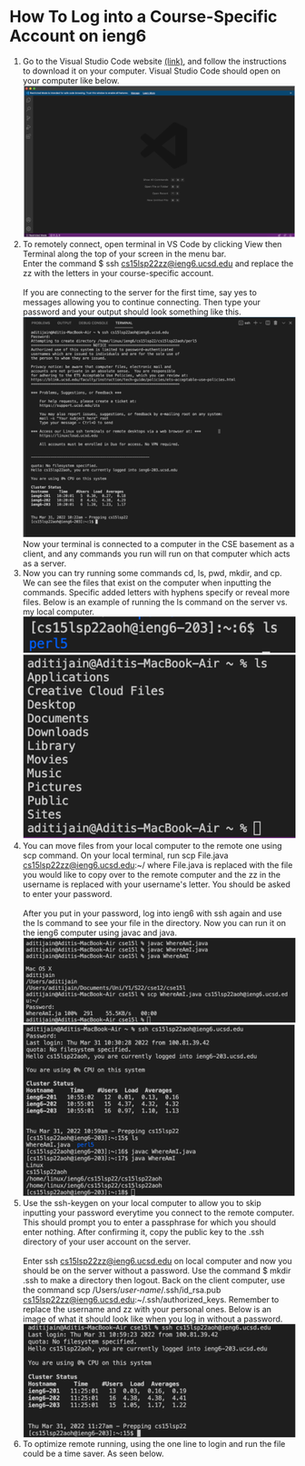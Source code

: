 # **How To Log into a Course-Specific Account on ieng6**
1. Go to the Visual Studio Code website [(link)](https://code.visualstudio.com/), and follow the instructions to download it on your computer. Visual Studio Code should open on your computer like below.
![Image](lab1.1.png)
2. To remotely connect, open terminal in VS Code by clicking View then Terminal along the top of your screen in the menu bar. <br /> Enter the command $ ssh cs15lsp22zz@ieng6.ucsd.edu and replace the zz with the letters in your course-specific account. <br /> <br /> If you are connecting to the server for the first time, say yes to messages allowing you to continue connecting. Then type your password and your output should look something like this. ![Image](lab1.2.png) <br /> Now your terminal is connected to a computer in the CSE basement as a client, and any commands you run will run on that computer which acts as a server.
3. Now you can try running some commands cd, ls, pwd, mkdir, and cp. We can see the files that exist on the computer when inputting the commands. Specific added letters with hyphens specify or reveal more files. Below is an example of running the ls command on the server vs. my local computer. ![Image](lab1.3.png) ![Image](lab1.4.png)
4. You can move files from your local computer to the remote one using scp command. On your local terminal, run scp File.java cs15lsp22zz@ieng6.ucsd.edu:~/ where File.java is replaced with the file you would like to copy over to the remote computer and the zz in the username is replaced with your username's letter. You should be asked to enter your password.  <br />  <br /> After you put in your password, log into ieng6 with ssh again and use the ls command to see your file in the directory. Now you can run it on the ieng6 computer using javac and java. ![Image](lab1.5.png) ![Image](lab1.6.png)
5. Use the ssh-keygen on your local computer to allow you to skip inputting your password everytime you connect to the remote computer. This should prompt you to enter a passphrase for which you should enter nothing. After confirming it, copy the public key to the .ssh directory of your user account on the server.  <br />  <br /> Enter ssh cs15lsp22zz@ieng6.ucsd.edu on local computer and now you should be on the server without a password. Use the command $ mkdir .ssh to make a directory then logout. Back on the client computer, use the command scp /Users/*user-name*/.ssh/id_rsa.pub cs15lsp22zz@ieng6.ucsd.edu:~/.ssh/authorized_keys. Remember to replace the username and zz with your personal ones. Below is an image of what it should look like when you log in without a password. ![Image](lab1.7.png)
6. To optimize remote running, using the one line to login and run the file could be a time saver. As seen below.

